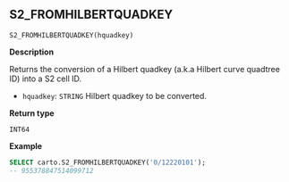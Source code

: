 ## S2_FROMHILBERTQUADKEY

```sql:signature
S2_FROMHILBERTQUADKEY(hquadkey)
```

**Description**

Returns the conversion of a Hilbert quadkey (a.k.a Hilbert curve quadtree ID) into a S2 cell ID.

* `hquadkey`: `STRING` Hilbert quadkey to be converted.

**Return type**

`INT64`

**Example**

```sql
SELECT carto.S2_FROMHILBERTQUADKEY('0/12220101');
-- 955378847514099712
```
